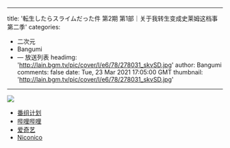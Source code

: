 
---
title: '転生したらスライムだった件 第2期 第1部｜关于我转生变成史莱姆这档事 第二季'
categories: 
 - 二次元
 - Bangumi
 - — 放送列表
headimg: 'http://lain.bgm.tv/pic/cover/l/e6/78/278031_skvSD.jpg'
author: Bangumi
comments: false
date: Tue, 23 Mar 2021 17:05:00 GMT
thumbnail: 'http://lain.bgm.tv/pic/cover/l/e6/78/278031_skvSD.jpg'
---

<div>   
<img src="http://lain.bgm.tv/pic/cover/l/e6/78/278031_skvSD.jpg" referrerpolicy="no-referrer"><ul><li><a href="https://bangumi.tv/subject/278031">番组计划</a></li><li><a href="https://www.bilibili.com/bangumi/media/md28231812/">哔哩哔哩</a></li><li><a href="https://www.iqiyi.com/a_giqcbo152p.html">爱奇艺</a></li><li><a href="https://ch.nicovideo.jp/ten-sura2">Niconico</a></li></ul>  
</div>
            